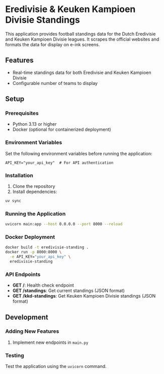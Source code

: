# Eredivisie & Keuken Kampioen Divisie Standings 

This application provides football standings data for the Dutch Eredivisie and Keuken Kampioen Divisie leagues. It scrapes the official websites and formats the data for display on e-ink screens.

## Features

- Real-time standings data for both Eredivisie and Keuken Kampioen Divisie
- Configurable number of teams to display

## Setup

### Prerequisites

- Python 3.13 or higher
- Docker (optional for containerized deployment)

### Environment Variables

Set the following environment variables before running the application:

```
API_KEY="your_api_key"  # For API authentication
```

### Installation

1. Clone the repository
2. Install dependencies:

```bash
uv sync
```

### Running the Application

```bash
uvicorn main:app --host 0.0.0.0 --port 8000 --reload
```

### Docker Deployment

```bash
docker build -t eredivisie-standing .
docker run -p 8000:8000 \
  -e API_KEY="your_api_key" \
  eredivisie-standing
```

### API Endpoints

- **GET /**: Health check endpoint
- **GET /standings**: Get current standings (JSON format)
- **GET /kkd-standings**: Get Keuken Kampioen Divisie standings (JSON format)


## Development

### Adding New Features

1. Implement new endpoints in `main.py`

### Testing
Test the application using the `uvicorn` command.
